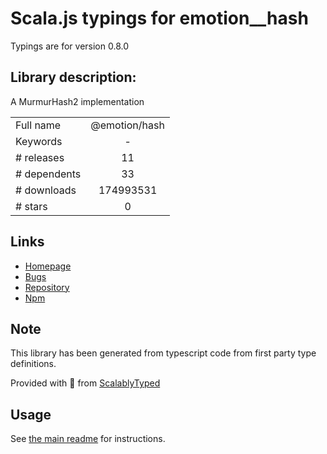 
# Scala.js typings for emotion__hash

Typings are for version 0.8.0

## Library description:
A MurmurHash2 implementation

|                    |                 |
| ------------------ | :-------------: |
| Full name          | @emotion/hash |
| Keywords           | - |
| # releases         | 11 |
| # dependents       | 33 |
| # downloads        | 174993531 |
| # stars            | 0 |

## Links
- [Homepage](https://github.com/emotion-js/emotion#readme)
- [Bugs](https://github.com/emotion-js/emotion/issues)
- [Repository](https://github.com/emotion-js/emotion)
- [Npm](https://www.npmjs.com/package/%40emotion%2Fhash)
    


## Note
This library has been generated from typescript code from first party type definitions.

Provided with :purple_heart: from [ScalablyTyped](https://github.com/oyvindberg/ScalablyTyped)

## Usage
See [the main readme](../../readme.md) for instructions.



